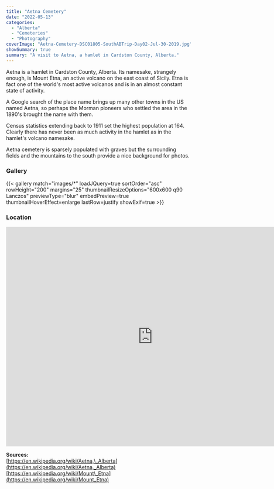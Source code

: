 ```yaml
---
title: "Aetna Cemetery"
date: "2022-05-13"
categories: 
  - "Alberta"
  - "Cemeteries"
  - "Photography"
coverImage: "Aetna-Cemetery-DSC01805-SouthABTrip-Day02-Jul-30-2019.jpg"
showSummary: true
summary: "A visit to Aetna, a hamlet in Cardston County, Alberta."
---
```


Aetna is a hamlet in Cardston County, Alberta. Its namesake, strangely enough, is Mount Etna, an active volcano on the east coast of Sicily. Etna is fact one of the world's most active volcanos and is in an almost constant state of activity.

A Google search of the place name brings up many other towns in the US named Aetna, so perhaps the Morman pioneers who settled the area in the 1890's brought the name with them.

Census statistics extending back to 1911 set the highest population at 164. Clearly there has never been as much activity in the hamlet as in the hamlet's volcano namesake.

Aetna cemetery is sparsely populated with graves but the surrounding fields and the mountains to the south provide a nice background for photos.

### Gallery

{{< gallery match="images/*" loadJQuery=true sortOrder="asc" rowHeight="200" margins="25" thumbnailResizeOptions="600x600 q90 Lanczos" previewType="blur" embedPreview=true thumbnailHoverEffect=enlarge lastRow=justify showExif=true >}}

### Location

<iframe src="https://www.google.com/maps/embed?pb=!1m18!1m12!1m3!1d1508.3114648856395!2d-113.27259147970949!3d49.115912216016525!2m3!1f0!2f0!3f0!3m2!1i1024!2i768!4f13.1!3m3!1m2!1s0x0%3A0x731df4f91f5d1105!2zNDnCsDA2JzU3LjMiTiAxMTPCsDE2JzE3LjIiVw!5e1!3m2!1sen!2sca!4v1649180976646!5m2!1sen!2sca" width="800" height="600" style="border:0;" allowfullscreen loading="lazy" referrerpolicy="no-referrer-when-downgrade"></iframe>

**Sources:**  
[https://en.wikipedia.org/wiki/Aetna,\_Alberta](https://en.wikipedia.org/wiki/Aetna,_Alberta)  
[https://en.wikipedia.org/wiki/Mount\_Etna](https://en.wikipedia.org/wiki/Mount_Etna)
